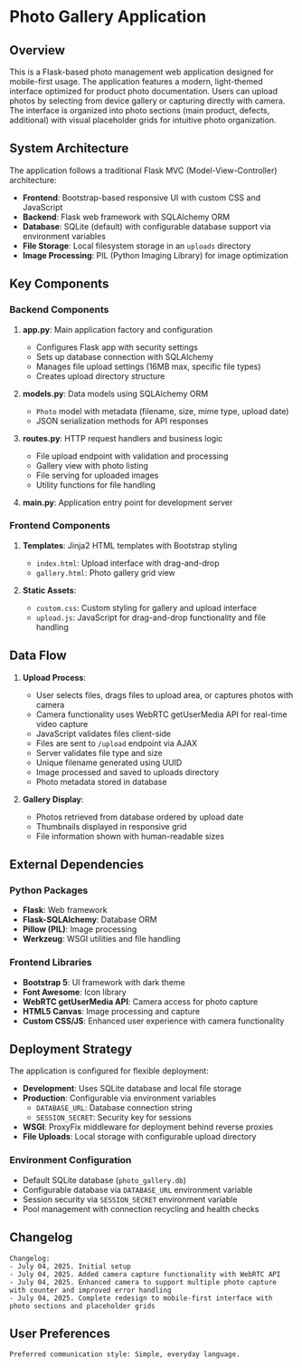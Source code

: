 # Photo Gallery Application

## Overview

This is a Flask-based photo management web application designed for mobile-first usage. The application features a modern, light-themed interface optimized for product photo documentation. Users can upload photos by selecting from device gallery or capturing directly with camera. The interface is organized into photo sections (main product, defects, additional) with visual placeholder grids for intuitive photo organization.

## System Architecture

The application follows a traditional Flask MVC (Model-View-Controller) architecture:

- **Frontend**: Bootstrap-based responsive UI with custom CSS and JavaScript
- **Backend**: Flask web framework with SQLAlchemy ORM
- **Database**: SQLite (default) with configurable database support via environment variables
- **File Storage**: Local filesystem storage in an `uploads` directory
- **Image Processing**: PIL (Python Imaging Library) for image optimization

## Key Components

### Backend Components

1. **app.py**: Main application factory and configuration
   - Configures Flask app with security settings
   - Sets up database connection with SQLAlchemy
   - Manages file upload settings (16MB max, specific file types)
   - Creates upload directory structure

2. **models.py**: Data models using SQLAlchemy ORM
   - `Photo` model with metadata (filename, size, mime type, upload date)
   - JSON serialization methods for API responses

3. **routes.py**: HTTP request handlers and business logic
   - File upload endpoint with validation and processing
   - Gallery view with photo listing
   - File serving for uploaded images
   - Utility functions for file handling

4. **main.py**: Application entry point for development server

### Frontend Components

1. **Templates**: Jinja2 HTML templates with Bootstrap styling
   - `index.html`: Upload interface with drag-and-drop
   - `gallery.html`: Photo gallery grid view

2. **Static Assets**:
   - `custom.css`: Custom styling for gallery and upload interface
   - `upload.js`: JavaScript for drag-and-drop functionality and file handling

## Data Flow

1. **Upload Process**:
   - User selects files, drags files to upload area, or captures photos with camera
   - Camera functionality uses WebRTC getUserMedia API for real-time video capture
   - JavaScript validates files client-side
   - Files are sent to `/upload` endpoint via AJAX
   - Server validates file type and size
   - Unique filename generated using UUID
   - Image processed and saved to uploads directory
   - Photo metadata stored in database

2. **Gallery Display**:
   - Photos retrieved from database ordered by upload date
   - Thumbnails displayed in responsive grid
   - File information shown with human-readable sizes

## External Dependencies

### Python Packages
- **Flask**: Web framework
- **Flask-SQLAlchemy**: Database ORM
- **Pillow (PIL)**: Image processing
- **Werkzeug**: WSGI utilities and file handling

### Frontend Libraries
- **Bootstrap 5**: UI framework with dark theme
- **Font Awesome**: Icon library
- **WebRTC getUserMedia API**: Camera access for photo capture
- **HTML5 Canvas**: Image processing and capture
- **Custom CSS/JS**: Enhanced user experience with camera functionality

## Deployment Strategy

The application is configured for flexible deployment:

- **Development**: Uses SQLite database and local file storage
- **Production**: Configurable via environment variables
  - `DATABASE_URL`: Database connection string
  - `SESSION_SECRET`: Security key for sessions
- **WSGI**: ProxyFix middleware for deployment behind reverse proxies
- **File Uploads**: Local storage with configurable upload directory

### Environment Configuration
- Default SQLite database (`photo_gallery.db`)
- Configurable database via `DATABASE_URL` environment variable
- Session security via `SESSION_SECRET` environment variable
- Pool management with connection recycling and health checks

## Changelog

```
Changelog:
- July 04, 2025. Initial setup
- July 04, 2025. Added camera capture functionality with WebRTC API
- July 04, 2025. Enhanced camera to support multiple photo capture with counter and improved error handling
- July 04, 2025. Complete redesign to mobile-first interface with photo sections and placeholder grids
```

## User Preferences

```
Preferred communication style: Simple, everyday language.
```